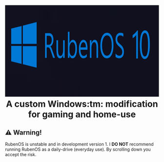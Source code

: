 <h1 align="center">
  <img src="https://raw.githubusercontent.com/WorldOFWindows/RubenOS/main/rubenos_banner.png?token=GHSAT0AAAAAACDVORS6V3D6VQIMJWKG5UKWZECCMWQ" width="1500" height="300" />
A custom Windows:tm: modification for gaming and home-use
  
 
## ⚠️ Warning!

RubenOS is unstable and in development version 1. I **DO NOT** recommend running RubenOS as a daily-drive (everyday use). By scrolling down you accept the risk.
